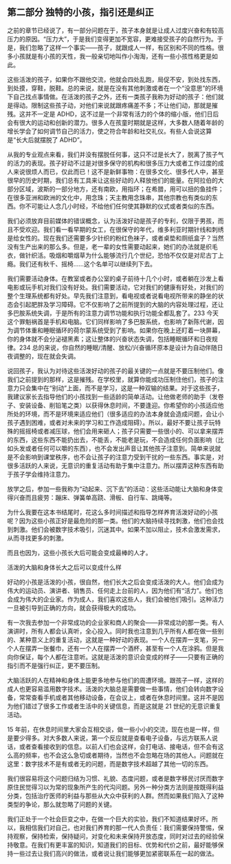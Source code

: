 ## 第二部分 独特的小孩，指引还是纠正

  之前的章节已经说了，有一部分问题在于，孩子本身就是让成人过度兴奋和有较高压力的原因。“压力大”，于是我们变得更加不宽容，更难接受孩子的自然行为。于是，我们忽略了这样一个事实——孩子，就跟成人一样，有区别和不同的性格。很多小孩就是有小孩的天性，我一般亲切地叫作小淘淘，还有一些小孩性格更是如此。

  这些活泼的孩子，如果你不跟他交流，他就会四处乱跑，局促不安，到处找东西，到处摸，穿鞋，脱鞋。总的来说，就是在没有其他刺激或者在一个“没意思”的环境下自己找点事情做。在活泼的孩子之外，还有一类孩子我称为好动的孩子：他们就是得动。限制这些孩子动，对他们来说就跟疼痛差不多；不让他们动，那就是摧残。这并不一定是 ADHD，这不过是一个非常有活力的个体的缩小版，他们日后会有很大的运动和创新的潜力。很多人在孩童时期就是这样，大多数人随着年龄的增长学会了如何调节自己的活力，使之符合年龄和社交礼仪。有些人会说这算是“长大后就摆脱了 ADHD”。

  从我的专业观点来看，我们并没有摆脱任何事，这只不过是长大了，脱离了孩子气的活力的表现。孩子好动不过是对很多保守的机构和很多压力大或者工作过度的成人来说很烦人而已，仅此而已！这不是新鲜事物：在很多文化、很多代人中，甚至很早的历史时期，我们总有工具来让这些好动的人释放他们的能量。在阿拉伯的大部分区域，波斯的一部分地方，还有南欧，用指环；在希腊，用可以扭的鱼挂件；在很多亚洲和欧洲的文化中，用念珠；天主教用念珠串，其他宗教也有类似的东西。你不可能让人念几小时经，不给他们任何使其静默的仪式或者类似的东西。

  我们必须放弃目前媒体的错误概念，认为活泼好动是孩子的专利，仅限于男孩，而且不受欢迎。我们看一看早期的女工，在很保守的年代，维多利亚时期针线和刺绣是给女性的。现在我们还需要多少针织的粉红色袜子，或者桌垫和厕纸盒子？当然没有生产出来的那么多。但是，老一辈的女性需要动起来，她们的办法就是织毛衣，做针织活。吸烟和嚼烟草为什么能够流行几个世纪，恐怕不仅仅是对尼古丁上瘾。我们还有秋千、摇椅……这个名单可以继续列下去。

  我们需要活动身体。在教室或者办公室的桌子前待十几个小时，或者躺在沙发上看电影或玩手机对我们没有好处。我们需要活动，它对我们的健康有好处，对我们的整个生理系统都有好处。早先我们注意到，看电视或者说看电视所带来的静坐的状态会引起肥胖及学习障碍。它不仅影响了之前所提到的大脑的内容处理过程，还让多巴胺系统失调，于是所有的注意力调节功能和执行功能全都乱套了。233 今天这个罪魁祸首是手机和电脑。它们同样影响了多巴胺系统，也影响了新陈代谢，因为调节体重和睡眠循环的荷尔蒙系统受到了影响。如果你在晚上还盯着一块屏幕，你的身体就不会分泌褪黑素；这让整体的兴奋状态失调，包括睡眠循环和日夜规律。234 总的来说，你自然的睡眠/清醒、放松/兴奋循环原本是设计为自动伴随日夜调整的，现在就会失调。

  说回孩子，我认为对待这些活泼好动的孩子的最关键的一点就是不要压制他们。像我们之前提到的那样，这是摧残。在学校里，就算你能成功压制住他们，孩子的注意力只会集中在“别动”上面，而不是学习，这是一种双输的结果。对于这些孩子，我建议家长去指导他们的小孩找到一些适龄的简单活动。让他做老师的助手（发卷子、安装设备、削铅笔之类）以获得休息时间，不要逢迎。你希望你的小孩适应他所处的环境，而不是环境来适应他们（很多适应的办法本身就会造成问题，会让小孩子遇到困难，或者对未来的学习和工作造成阻碍）。所以，最好不要让孩子玩特殊的摇摇椅或者减压球，他们会用来砸人；孩子只需要一些很小的、可以拿来摆弄的东西，这些东西不能扔出去，不能丢，不能老是玩，不会造成任何负面影响（比如头发或者任何可以嚼的东西），也不会发出声音让其他孩子注意到。简单来说就是不会影响到课堂秩序，也不会让孩子的注意力受到干扰的一些东西。事实是，对很多活跃的人来说，无意识的重复活动有助于集中注意力。所以摆弄这种东西有助于孩子学会维持注意力。

  放学之后，参加一些我称为“动起来、沉下去”的活动：这些活动能让大脑和身体变得兴奋而且疲劳：蹦床、弹簧单高跷、滑板、自行车、跳绳等。

  为什么我要在这本书结尾时，花这么多时间描述和指导怎样养育活泼好动的小孩呢？因为这些小孩正好是最危险的那一类。他们的大脑持续寻找刺激，他们也会找到刺激。他们会被数字技术吸引，沉迷其中。如果不加以阻止，技术会激发需求，从而寻找更多的刺激。

  而且也因为，这些小孩长大后可能会变成最棒的人才。

  活泼的大脑和身体长大之后可以变成什么样

  好动的小孩是活泼的小孩，很自然，他们长大之后会变成活泼的大人。他们会成为伟大的运动员、演讲者、销售员、任何走上台前的人，因为他们有“活力”。他们也会成为伟大的企业家。作为成人，我们喜欢这些人，我们会被他们吸引。这种活力一旦被引导到正确的方向，就会获得极大的成功。

  有一次我去参加一个非常成功的企业家和商人的聚会——非常成功的那一类。有人演讲时，所有人都会认真听，全心投入。同时我也注意到几乎所有人都在做一些别的、某种意义上的重复活动，这就是一种好动的表现。一个人在摆弄一支笔，另一个人在摆弄一张餐巾，还有一个人在摆弄一个酒杯，甚至有一个人在涂鸦。但是我向你保证，每个人都在注意听。这就是活泼的意识会变成的样子——只要有正确的指引而不是强行纠正，更不要压制。

  大脑活跃的人在精神和身体上能更多地参与他们的周遭环境。跟孩子一样，这样的成人也更容易滥用数字技术。活泼的大脑总是需要做一些事情，他们会转向数字设备，常常查看手机或者其他移动设备，在会议上，或者在休息时间里。这并不是因为他们错过了很多工作或者生活中的关键信息，而是这就是 21 世纪的无意识重复活动。

  15 年前，在休息时间里大家会互相交谈，做一些小小的交流，现在也是一样，但是要少得多。对大多数人来说，第一个反应就是查看电子设备，与远方联系人说话，或者查看接收到的信息。以前人们也会这样，会打电话、接电话，但不会有这么高的频率，也不会这么急切或者期待，当然也不会忽略在场的其他人。问题就在这里：数字技术不是有或者无的问题，而是数字技术超越了其他一切的东西。

  我们很容易将这个问题归结为习惯、礼貌、态度问题，或者是数字移民讨厌而数字原住民觉得习以为常的现象所产生的代沟问题。另外一种分类方法则是按既得利益分类，包括治疗医师的利益与那些从大众中获利的人群。然而如果我们陷入了这种类型的争论，那么就忽略了问题的关键。

  我们正处于一个社会巨变之中，在做一个巨大的实验，我们不知道结果好坏。所以，我相信我们对自己，也对我们养育的那一代人负责任：我们需要保持警惕，保持观察，保持检索，保持疑问，对变化和未来保持开放态度，同时对过去的经验保持敬意。在我们有更丰富的知识，知道我们的目标、优势和代价之前，最好能够保持一些过去让我们高兴的做法，或者说让我们能够更加紧密联系在一起的做法。